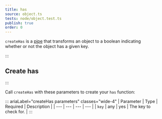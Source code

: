 ```yaml
---
title: has
source: object.ts
tests: node/object.test.ts
publish: true
order: 0
---
```


`createHas` is a [pipe](/docs/logic/pipes-overview) that transforms an object to a boolean indicating whether or not the object has a given key.


:::
## Create has
:::

Call `createHas` with these parameters to create your `has` function:

::: ariaLabel="createHas parameters" classes="wide-4"
| Parameter | Type | Required | Description |
| --- | --- | --- | --- |
| `key` | any | yes | The key to check for. |
:::
